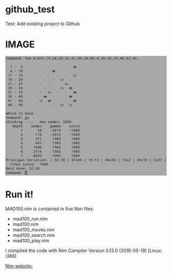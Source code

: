 # github_test
Test: Add existing project to Github 

IMAGE
=====
![prog in action](images/prog_in_action.png)

Run it!
=======
MAD100.nim is contained in five Nim files:  
- mad100_run.nim
- mad100.nim
- mad100_moves.nim 
- mad100_search.nim 
- mad100_play.nim  

I compiled the code with Nim Compiler Version 0.13.0 (2016-05-19) [Linux: i386]

[Nim website: ](http://nim-lang.org/)
